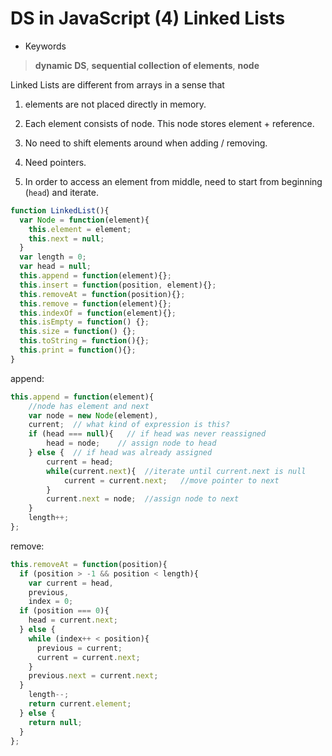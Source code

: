 # DS in JavaScript (4) Linked Lists

* Keywords
> **dynamic DS**, **sequential collection of elements**, **node**

Linked Lists are different from arrays in a sense that

1) elements are not placed directly in memory.

2) Each element consists of node. This node stores element + reference.

3) No need to shift elements around when adding / removing.

4) Need pointers.

5) In order to access an element from middle, need to start from beginning (`head`) and iterate.

```JavaScript
function LinkedList(){
  var Node = function(element){
    this.element = element;
    this.next = null;
  }
  var length = 0;
  var head = null;
  this.append = function(element){};
  this.insert = function(position, element){};
  this.removeAt = function(position){};
  this.remove = function(element){};
  this.indexOf = function(element){};
  this.isEmpty = function() {};
  this.size = function() {};
  this.toString = function(){};
  this.print = function(){};
}
```

append:
```JavaScript
this.append = function(element){
    //node has element and next
    var node = new Node(element),
    current;  // what kind of expression is this?
    if (head === null){   // if head was never reassigned
        head = node;    // assign node to head
    } else {  // if head was already assigned
        current = head;
        while(current.next){  //iterate until current.next is null
            current = current.next;   //move pointer to next
        }
        current.next = node;  //assign node to next
    }
    length++;
};
```

remove:
```JavaScript
this.removeAt = function(position){
  if (position > -1 && position < length){
    var current = head,
    previous,
    index = 0;
  if (position === 0){
    head = current.next;
  } else {
    while (index++ < position){
      previous = current;
      current = current.next;
    }
    previous.next = current.next;
  }
    length--;
    return current.element;
  } else {
    return null;
  }
};
```
